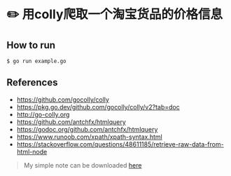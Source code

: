 # :pencil2: 用colly爬取一个淘宝货品的价格信息

## How to run
```
$ go run example.go 
```

## References
- https://github.com/gocolly/colly
- https://pkg.go.dev/github.com/gocolly/colly/v2?tab=doc
- http://go-colly.org
- https://github.com/antchfx/htmlquery
- https://godoc.org/github.com/antchfx/htmlquery
- https://www.runoob.com/xpath/xpath-syntax.html
- https://stackoverflow.com/questions/48611185/retrieve-raw-data-from-html-node

> My simple note can be downloaded [here](https://github.com/YechengChu/practice-go-project/raw/master/proj0/使用Golang爬取网站数据.pdf)
